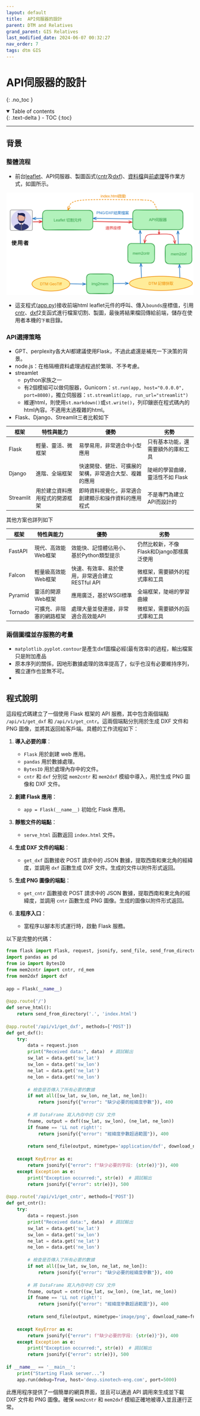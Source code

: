 ```yaml
---
layout: default
title:  API伺服器的設計
parent: DTM and Relatives
grand_parent: GIS Relatives
last_modified_date: 2024-06-07 00:32:27
nav_order: 7
tags: dtm GIS
---
```


# API伺服器的設計
{: .no_toc }

<details open markdown="block">
  <summary>
    Table of contents
  </summary>
  {: .text-delta }
- TOC
{:toc}
</details>

---
## 背景

### 整體流程

- 前台[leaflet](https://leafletjs.com/)、API伺服器、製圖函式([cntr](./mem2cntr.md)及[dxf](./mem2dxf.md))、[資料檔](./dtm_info.md)與[前處理](./img2mem.md)等作業方式，如圖所示。

![](pngs/2024-06-07-09-13-26.png)

- 這支程式([app.py](./app.py))接收前端html leaflet元件的呼叫、傳入`bounds`座標值，引用[cntr](./mem2cntr.md)、[dxf](./mem2dxf.md)2支函式進行檔案切割、製圖，最後將結果檔回傳給前端，儲存在使用者本機的`下載`目錄。

### API選擇策略

- GPT、perplexity各大AI都建議使用Flask，不過此處還是補充一下決策的背景。
- node.js：在格隔柵資料處理過程過於繁瑣、不予考慮。
- streamlet
  - python家族之一
  - 有2個模組可以做伺服器，Gunicorn：`st.run(app, host="0.0.0.0", port=8080)`，獨立伺服器：`st.streamlit(app, run_url="streamlit")`
  - 維運html，則使用`st.markdown()`或`st.write()`，列印鑲嵌在程式碼內的html內容。不適用太過複雜的html。
- Flask、Django、Streamlit三者比較如下

框架|特性與能力|優勢|劣勢
-|-|-|-
Flask|輕量、靈活、微框架|易學易用，非常適合中小型應用|只有基本功能，還需要額外的庫和工具
Django|進階、全端框架|快速開發、健壯、可擴展的架構，非常適合大型、複雜的應用|陡峭的學習曲線，靈活性不如 Flask
Streamlit|用於建立資料應用程式的開源框架|即時資料視覺化，非常適合創建顯示和操作資料的應用程式|不是專門為建立API而設計的

其他方案也詳列如下

框架|特性與能力|優勢|劣勢
-|-|-|-
FastAPI|現代、高效能Web框架|效能快、記憶體佔用小、基於Python類型提示|仍然比較新，不像Flask和Django那樣廣泛使用
Falcon|輕量級高效能Web框架|快速、有效率、易於使用，非常適合建立RESTful API|微框架，需要額外的程式庫和工具
Pyramid|靈活的開源Web框架|應用廣泛，基於WSGI標準|全端框架，陡峭的學習曲線
Tornado|可擴充、非阻塞的網路框架|處理大量並發連接，非常適合高效能API|微框架，需要額外的函式庫和工具

### 兩個圖檔並存服務的考量

- `matplotlib.pyplot.contour`是產生dxf圖檔必經(最有效率)的過程，輸出檔案只是附加產品
- 原本序列的關係，因地形數據處理的效率提高了，似乎也沒有必要維持序列，獨立運作也並無不可。
- 

## 程式說明

這段程式碼建立了一個使用 Flask 框架的 API 服務，其中包含兩個端點 `/api/v1/get_dxf` 和 `/api/v1/get_cntr`。這兩個端點分別用於生成 DXF 文件和 PNG 圖像，並將其返回給客戶端。具體的工作流程如下：

1. **導入必要的庫**：
   - `Flask` 用於創建 web 應用。
   - `pandas` 用於數據處理。
   - `BytesIO` 用於處理內存中的文件。
   - `cntr` 和 `dxf` 分別從 `mem2cntr` 和 `mem2dxf` 模組中導入，用於生成 PNG 圖像和 DXF 文件。

2. **創建 Flask 應用**：
   - `app = Flask(__name__)` 初始化 Flask 應用。

3. **靜態文件的端點**：
   - `serve_html` 函數返回 `index.html` 文件。

4. **生成 DXF 文件的端點**：
   - `get_dxf` 函數接收 POST 請求中的 JSON 數據，提取西南和東北角的經緯度，並調用 `dxf` 函數生成 DXF 文件。生成的文件以附件形式返回。

5. **生成 PNG 圖像的端點**：
   - `get_cntr` 函數接收 POST 請求中的 JSON 數據，提取西南和東北角的經緯度，並調用 `cntr` 函數生成 PNG 圖像。生成的圖像以附件形式返回。

6. **主程序入口**：
   - 當程序以腳本形式運行時，啟動 Flask 服務。

以下是完整的代碼：

```python
from flask import Flask, request, jsonify, send_file, send_from_directory
import pandas as pd
from io import BytesIO
from mem2cntr import cntr, rd_mem
from mem2dxf import dxf

app = Flask(__name__)

@app.route('/')
def serve_html():
    return send_from_directory('.', 'index.html')

@app.route('/api/v1/get_dxf', methods=['POST'])
def get_dxf():
    try:
        data = request.json
        print("Received data:", data)  # 調試輸出
        sw_lat = data.get('sw_lat')
        sw_lon = data.get('sw_lon')
        ne_lat = data.get('ne_lat')
        ne_lon = data.get('ne_lon')

        # 檢查是否傳入了所有必要的數據
        if not all([sw_lat, sw_lon, ne_lat, ne_lon]):
            return jsonify({"error": "缺少必要的經緯度參數"}), 400

        # 將 DataFrame 寫入內存中的 CSV 文件
        fname, output = dxf((sw_lat, sw_lon), (ne_lat, ne_lon))
        if fname == 'LL not right!':
            return jsonify({"error": "經緯度參數超過範圍"}), 400

        return send_file(output, mimetype='application/dxf', download_name=fname, as_attachment=True)

    except KeyError as e:
        return jsonify({"error": f"缺少必要的字段: {str(e)}"}), 400
    except Exception as e:
        print("Exception occurred:", str(e))  # 調試輸出
        return jsonify({"error": str(e)}), 500

@app.route('/api/v1/get_cntr', methods=['POST'])
def get_cntr():
    try:
        data = request.json
        print("Received data:", data)  # 調試輸出
        sw_lat = data.get('sw_lat')
        sw_lon = data.get('sw_lon')
        ne_lat = data.get('ne_lat')
        ne_lon = data.get('ne_lon')

        # 檢查是否傳入了所有必要的數據
        if not all([sw_lat, sw_lon, ne_lat, ne_lon]):
            return jsonify({"error": "缺少必要的經緯度參數"}), 400

        # 將 DataFrame 寫入內存中的 CSV 文件
        fname, output = cntr((sw_lat, sw_lon), (ne_lat, ne_lon))
        if fname == 'LL not right!':
            return jsonify({"error": "經緯度參數超過範圍"}), 400

        return send_file(output, mimetype='image/png', download_name=fname, as_attachment=True)

    except KeyError as e:
        return jsonify({"error": f"缺少必要的字段: {str(e)}"}), 400
    except Exception as e:
        print("Exception occurred:", str(e))  # 調試輸出
        return jsonify({"error": str(e)}), 500

if __name__ == '__main__':
    print("Starting Flask server...")
    app.run(debug=True, host='devp.sinotech-eng.com', port=5000)
```

此應用程序提供了一個簡單的網頁界面，並且可以通過 API 調用來生成並下載 DXF 文件和 PNG 圖像。確保 `mem2cntr` 和 `mem2dxf` 模組正確地被導入並且運行正常。